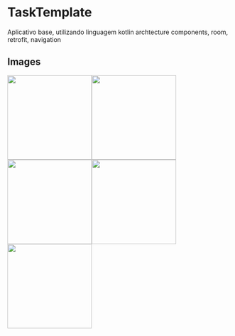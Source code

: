 # TaskTemplate
Aplicativo base, utilizando linguagem kotlin archtecture components, room, retrofit, navigation

 ## Images

<img src="https://res.cloudinary.com/drfcfazt5/image/upload/v1590775891/Screenshot_1590775643_wxpjyl.png" width="190"/><img src="https://res.cloudinary.com/drfcfazt5/image/upload/v1590775890/Screenshot_1590775622_nh7ovy.png" width="190"/><img src="https://res.cloudinary.com/drfcfazt5/image/upload/v1590775890/Screenshot_1590775638_wgfrqs.png" width="190"/><img src="https://res.cloudinary.com/drfcfazt5/image/upload/v1590775890/Screenshot_1590775646_tlwclk.png" width="190"/><img src="https://res.cloudinary.com/drfcfazt5/image/upload/v1590775890/Screenshot_1590775633_vr8kqm.png" width="190"/>
